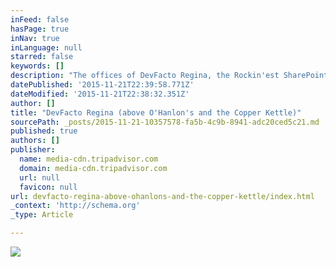 ```yaml
---
inFeed: false
hasPage: true
inNav: true
inLanguage: null
starred: false
keywords: []
description: "The offices of DevFacto Regina, the Rockin'est SharePoint, O365, Cloud and Mobile Experts on the planet!"
datePublished: '2015-11-21T22:39:58.771Z'
dateModified: '2015-11-21T22:38:32.351Z'
author: []
title: "DevFacto Regina (above O'Hanlon's and the Copper Kettle)"
sourcePath: _posts/2015-11-21-10357578-fa5b-4c9b-8941-adc20ced5c21.md
published: true
authors: []
publisher:
  name: media-cdn.tripadvisor.com
  domain: media-cdn.tripadvisor.com
  url: null
  favicon: null
url: devfacto-regina-above-ohanlons-and-the-copper-kettle/index.html
_context: 'http://schema.org'
_type: Article

---
```

![](http://media-cdn.tripadvisor.com/media/photo-s/03/2f/01/3b/o-hanlon-s-pub.jpg)